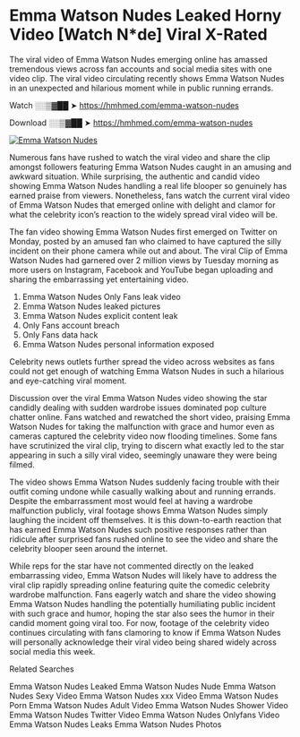 ﻿# Emma Watson Nudes Leaked Horny Video [Watch N*de] Viral X-Rated

The viral video of ﻿Emma Watson Nudes emerging online has amassed tremendous views across fan accounts and social media sites with one video clip. The viral video circulating recently shows ﻿Emma Watson Nudes in an unexpected and hilarious moment while in public running errands. 

Watch ░░▒▓██ ➤ https://hmhmed.com/emma-watson-nudes

Download ░░▒▓██ ➤ https://hmhmed.com/emma-watson-nudes

[![Emma Watson Nudes](https://i.imgur.com/dJHk4Zq.gif)](https://hmhmed.com/emma-watson-nudes)

Numerous fans have rushed to watch the viral video and share the clip amongst followers featuring ﻿Emma Watson Nudes caught in an amusing and awkward situation. While surprising, the authentic and candid video showing ﻿Emma Watson Nudes handling a real life blooper so genuinely has earned praise from viewers. Nonetheless, fans watch the current viral video of ﻿Emma Watson Nudes that emerged online with delight and clamor for what the celebrity icon’s reaction to the widely spread viral video will be.

The fan video showing ﻿Emma Watson Nudes first emerged on Twitter on Monday, posted by an amused fan who claimed to have captured the silly incident on their phone camera while out and about. The viral Clip of ﻿Emma Watson Nudes had garnered over 2 million views by Tuesday morning as more users on Instagram, Facebook and YouTube began uploading and sharing the embarrassing yet entertaining video. 

1. ﻿Emma Watson Nudes Only Fans leak video
2. ﻿Emma Watson Nudes leaked pictures
3. ﻿Emma Watson Nudes explicit content leak
4. Only Fans account breach
5. Only Fans data hack
6. ﻿Emma Watson Nudes personal information exposed

Celebrity news outlets further spread the video across websites as fans could not get enough of watching ﻿Emma Watson Nudes in such a hilarious and eye-catching viral moment. 

Discussion over the viral ﻿Emma Watson Nudes video showing the star candidly dealing with sudden wardrobe issues dominated pop culture chatter online. Fans watched and rewatched the short video, praising ﻿Emma Watson Nudes for taking the malfunction with grace and humor even as cameras captured the celebrity video now flooding timelines. Some fans have scrutinized the viral clip, trying to discern what exactly led to the star appearing in such a silly viral video, seemingly unaware they were being filmed.

The video shows ﻿Emma Watson Nudes suddenly facing trouble with their outfit coming undone while casually walking about and running errands. Despite the embarrassment most would feel at having a wardrobe malfunction publicly, viral footage shows ﻿Emma Watson Nudes simply laughing the incident off themselves. It is this down-to-earth reaction that has earned ﻿Emma Watson Nudes such positive responses rather than ridicule after surprised fans rushed online to see the video and share the celebrity blooper seen around the internet.  

While reps for the star have not commented directly on the leaked embarrassing video, ﻿Emma Watson Nudes will likely have to address the viral clip rapidly spreading online featuring quite the comedic celebrity wardrobe malfunction. Fans eagerly watch and share the video showing ﻿Emma Watson Nudes handling the potentially humiliating public incident with such grace and humor, hoping the star also sees the humor in their candid moment going viral too. For now, footage of the celebrity video continues circulating with fans clamoring to know if ﻿Emma Watson Nudes will personally acknowledge their viral video being shared widely across social media this week.

Related Searches

﻿Emma Watson Nudes Leaked
﻿Emma Watson Nudes Nude
﻿Emma Watson Nudes Sexy Video
﻿Emma Watson Nudes xxx Video
﻿Emma Watson Nudes Porn
﻿Emma Watson Nudes Adult Video
﻿Emma Watson Nudes Shower Video
﻿Emma Watson Nudes Twitter Video
﻿Emma Watson Nudes Onlyfans Video
﻿Emma Watson Nudes Leaks
﻿Emma Watson Nudes Photos